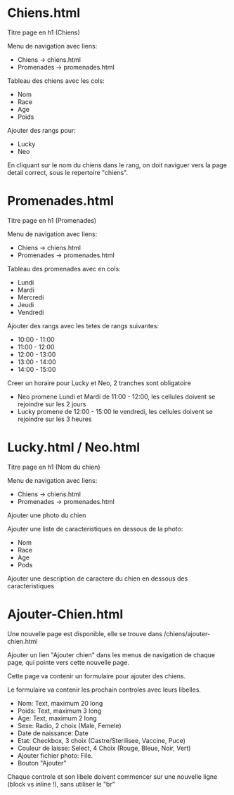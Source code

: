 # Chiens.html

Titre page en h1 (Chiens)

Menu de navigation avec liens:
- Chiens -> chiens.html
- Promenades -> promenades.html

Tableau des chiens avec les cols:
- Nom
- Race
- Age
- Poids

Ajouter des rangs pour:
- Lucky
- Neo

En cliquant sur le nom du chiens dans le rang, on doit naviguer vers la page detail correct, sous le repertoire "chiens".

# Promenades.html

Titre page en h1 (Promenades)

Menu de navigation avec liens:
- Chiens -> chiens.html
- Promenades -> promenades.html

Tableau des promenades avec en cols:
- Lundi
- Mardi
- Mercredi
- Jeudi
- Vendredi

Ajouter des rangs avec les tetes de rangs suivantes:
- 10:00 - 11:00
- 11:00 - 12:00
- 12:00 - 13:00
- 13:00 - 14:00
- 14:00 - 15:00

Creer un horaire pour Lucky et Neo, 2 tranches sont obligatoire
- Neo promene Lundi et Mardi de 11:00 - 12:00, les cellules doivent se rejoindre sur les 2 jours
- Lucky promene de 12:00 - 15:00 le vendredi, les cellules doivent se rejoindre sur les 3 heures

# Lucky.html / Neo.html

Titre page en h1 (Nom du chien)

Menu de navigation avec liens:
- Chiens -> chiens.html
- Promenades -> promenades.html

Ajouter une photo du chien

Ajouter une liste de caracteristiques en dessous de la photo:
- Nom
- Race
- Age
- Pods

Ajouter une description de caractere du chien en dessous des caracteristiques

# Ajouter-Chien.html

Une nouvelle page est disponible, elle se trouve dans /chiens/ajouter-chien.html

Ajouter un lien "Ajouter chien" dans les menus de navigation de chaque page, qui pointe vers cette nouvelle page.

Cette page va contenir un formulaire pour ajouter des chiens.

Le formulaire va contenir les prochain controles avec leurs libelles.

- Nom: Text, maximum 20 long
- Poids: Text, maximum 3 long
- Age: Text, maximum 2 long
- Sexe: Radio, 2 choix (Male, Femele)
- Date de naissance: Date
- Etat: Checkbox, 3 choix (Castre/Sterilisee, Vaccine, Puce)
- Couleur de laisse: Select, 4 Choix (Rouge, Bleue, Noir, Vert)
- Ajouter fichier photo: File.
- Bouton "Ajouter"

Chaque controle et son libele doivent commencer sur une nouvelle ligne (block vs inline !), sans utiliser le "br"